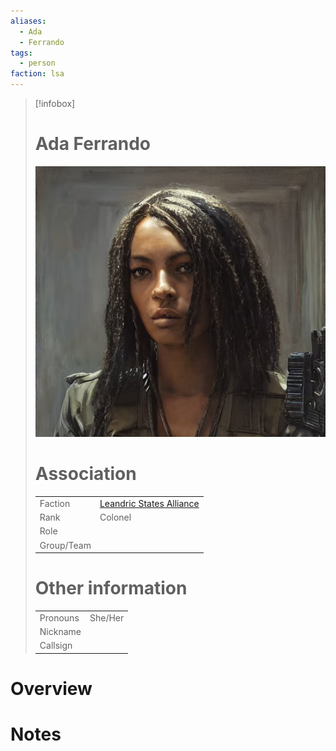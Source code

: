 ```yaml
---
aliases: 
  - Ada
  - Ferrando
tags: 
  - person
faction: lsa
---
```


> [!infobox] 
> # Ada Ferrando
> ![Lt](attachments/Lt.webp)
> # Association
> | | |
> | ---- | ---- |
> | Faction | [Leandric States Alliance](Leandric%20States%20Alliance.md) |
> | Rank | Colonel |
> | Role |   |
> | Group/Team | |
> # Other information
> | | | 
> | - | - |
> | Pronouns | She/Her |
> | Nickname | |
> | Callsign | | 

# Overview


# Notes

